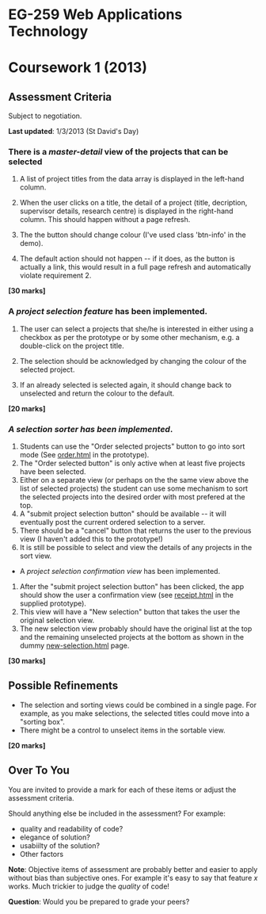# EG-259 Web Applications Technology 
# Coursework 1 (2013)

## Assessment Criteria

Subject to negotiation. 

**Last updated**: 1/3/2013 (St David's Day)

### There is a *master-detail* view of the projects that can be selected

1. A list of project titles from the data array is displayed in the left-hand column. 

2. When the user clicks on a title, the detail of a project (title, decription, supervisor details, research centre) is displayed in the right-hand column. This should happen without a page refresh.

3. The the button should change colour (I've used class 'btn-info' in the demo).

4. The default action should not happen -- if it does, as the button is actually a link, this would result in a full page refresh and automatically violate requirement 2.

**[30 marks]**

### A *project selection feature* has been implemented.
1. The user can select a projects that
she/he is interested in either using a checkbox as per the prototype or by some other mechanism, e.g. a double-click on the project title. 

2. The selection should be acknowledged by changing the colour of the selected project. 

3. If an already selected is selected again, it should change back to unselected and return the colour to the default.

**[20 marks]**

### *A selection sorter has been implemented*. 
1. Students can use the "Order selected projects" button to go into sort mode (See [order.html](order.html) in the prototype). 
2. The "Order selected button" is only active when at least five projects have been selected.
3. Either on a separate view (or perhaps on the the same view above the list of selected projects) the student can use some mechanism to sort the selected projects into the desired order with most prefered at the top. 
4. A "submit project selection button" should be available -- it will eventually post the current ordered selection to a server.
5. There should be a "cancel" button that returns the user to the previous view (I haven't added this to the prototype!)
4. It is still be possible to select and view the details of any projects in the sort view. 
* A *project selection confirmation view* has been implemented. 
1. After the "submit project selection button" has been clicked, the app should show the user a confirmation view (see [receipt.html](receipt.html) in the supplied prototype). 
3. This view will have a "New selection" button that takes the user the original selection view.
5. The new selection view probably should have the original list at the top and the remaining unselected projects at the bottom as shown in the dummy [new-selection.html](new-selection.html) page.

**[30 marks]**

## Possible Refinements

* The selection and sorting views could be combined in a single page. For example, as you make selections, the selected titles could move into a "sorting box". 
* There might be a control to unselect items in the sortable view.

**[20 marks]**
## Over To You

You are invited to provide a mark for each of these items or adjust the assessment criteria.

Should anything else be included in the assessment? For example: 
* quality and readability of code?
* elegance of solution?
* usabiilty of the solution?
* Other factors

**Note**: Objective items of assessment are probably better and easier to apply without bias than subjective ones. For example it's easy to say that feature *x* works. Much trickier to judge the *quality* of code!

**Question**: Would you be prepared to grade your peers?
